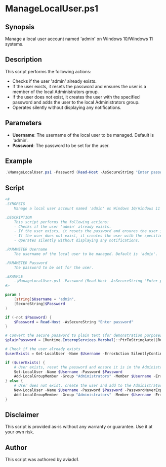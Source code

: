 
# ManageLocalUser.ps1

## Synopsis
Manage a local user account named 'admin' on Windows 10/Windows 11 systems.

## Description
This script performs the following actions:
- Checks if the user 'admin' already exists.
- If the user exists, it resets the password and ensures the user is a member of the local Administrators group.
- If the user does not exist, it creates the user with the specified password and adds the user to the local Administrators group.
- Operates silently without displaying any notifications.

## Parameters
- **Username**: The username of the local user to be managed. Default is 'admin'.
- **Password**: The password to be set for the user.

## Example
```powershell
.\ManageLocalUser.ps1 -Password (Read-Host -AsSecureString "Enter password")
```

## Script

```powershell
<#
.SYNOPSIS
    Manage a local user account named 'admin' on Windows 10/Windows 11 systems.

.DESCRIPTION
    This script performs the following actions:
    - Checks if the user 'admin' already exists.
    - If the user exists, it resets the password and ensures the user is a member of the local Administrators group.
    - If the user does not exist, it creates the user with the specified password and adds the user to the local Administrators group.
    - Operates silently without displaying any notifications.

.PARAMETER Username
    The username of the local user to be managed. Default is 'admin'.

.PARAMETER Password
    The password to be set for the user.

.EXAMPLE
    .\ManageLocalUser.ps1 -Password (Read-Host -AsSecureString "Enter password")
#>

param (
    [string]$Username = "admin",
    [SecureString]$Password
)

if (-not $Password) {
    $Password = Read-Host -AsSecureString "Enter password"
}

# Convert the secure password to plain text (for demonstration purposes only, not recommended)
$plainPassword = [Runtime.InteropServices.Marshal]::PtrToStringAuto([Runtime.InteropServices.Marshal]::SecureStringToBSTR($Password))

# Check if the user already exists
$userExists = Get-LocalUser -Name $Username -ErrorAction SilentlyContinue

if ($userExists) {
    # User exists, reset the password and ensure it is in the Administrators group
    Set-LocalUser -Name $Username -Password $Password
    Add-LocalGroupMember -Group "Administrators" -Member $Username -ErrorAction SilentlyContinue
} else {
    # User does not exist, create the user and add to the Administrators group
    New-LocalUser -Name $Username -Password $Password -PasswordNeverExpires -AccountNeverExpires -UserMayNotChangePassword -ErrorAction SilentlyContinue
    Add-LocalGroupMember -Group "Administrators" -Member $Username -ErrorAction SilentlyContinue
}
```

## Disclaimer
This script is provided as-is without any warranty or guarantee. Use it at your own risk.

## Author
This script was authored by aviado1.

